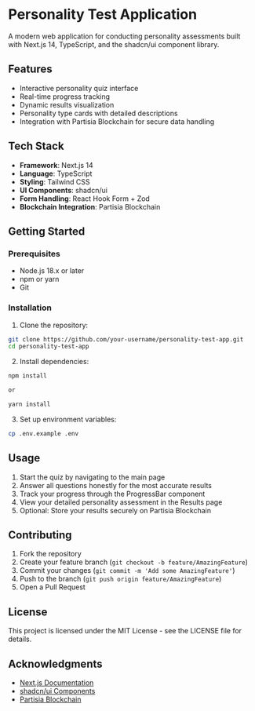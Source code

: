 # Personality Test Application

A modern web application for conducting personality assessments built with Next.js 14, TypeScript, and the shadcn/ui component library.

## Features

- Interactive personality quiz interface
- Real-time progress tracking
- Dynamic results visualization
- Personality type cards with detailed descriptions
- Integration with Partisia Blockchain for secure data handling

## Tech Stack

- **Framework**: Next.js 14
- **Language**: TypeScript
- **Styling**: Tailwind CSS
- **UI Components**: shadcn/ui
- **Form Handling**: React Hook Form + Zod
- **Blockchain Integration**: Partisia Blockchain

## Getting Started

### Prerequisites

- Node.js 18.x or later
- npm or yarn
- Git

### Installation

1. Clone the repository:

```bash
git clone https://github.com/your-username/personality-test-app.git
cd personality-test-app
```

2. Install dependencies:

```bash
npm install

or

yarn install
```

3. Set up environment variables:

```bash
cp .env.example .env
```

## Usage

1. Start the quiz by navigating to the main page
2. Answer all questions honestly for the most accurate results
3. Track your progress through the ProgressBar component
4. View your detailed personality assessment in the Results page
5. Optional: Store your results securely on Partisia Blockchain

## Contributing

1. Fork the repository
2. Create your feature branch (`git checkout -b feature/AmazingFeature`)
3. Commit your changes (`git commit -m 'Add some AmazingFeature'`)
4. Push to the branch (`git push origin feature/AmazingFeature`)
5. Open a Pull Request

## License

This project is licensed under the MIT License - see the LICENSE file for details.

## Acknowledgments

- [Next.js Documentation](https://nextjs.org/docs)
- [shadcn/ui Components](https://ui.shadcn.com)
- [Partisia Blockchain](https://partisiablockchain.com)
